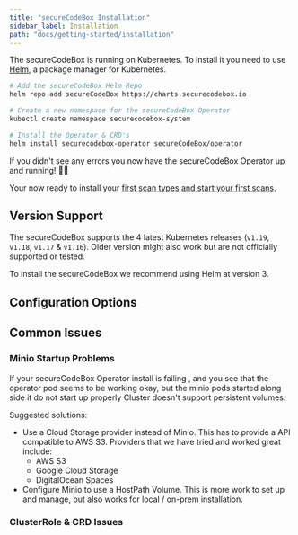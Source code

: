 ```yaml
---
title: "secureCodeBox Installation"
sidebar_label: Installation
path: "docs/getting-started/installation"
---
```


The secureCodeBox is running on Kubernetes. To install it you need to use [Helm](https://helm.sh), a package manager for Kubernetes.

```bash
# Add the secureCodeBox Helm Repo
helm repo add secureCodeBox https://charts.securecodebox.io

# Create a new namespace for the secureCodeBox Operator
kubectl create namespace securecodebox-system

# Install the Operator & CRD's
helm install securecodebox-operator secureCodeBox/operator
```

If you didn't see any errors you now have the secureCodeBox Operator up and running! 🥳🚀

Your now ready to install your [first scan types and start your first scans](/docs/getting-started/first-scans).

## Version Support

The secureCodeBox supports the 4 latest Kubernetes releases (`v1.19`, `v1.18`, `v1.17` & `v1.16`). Older version might also work but are not officially supported or tested.

To install the secureCodeBox we recommend using Helm at version 3.

## Configuration Options

## Common Issues

### Minio Startup Problems

If your secureCodeBox Operator install is failing , and you see that the operator pod seems to be working okay, but the minio pods started along side it do not start up properly
Cluster doesn't support persistent volumes.

Suggested solutions:

- Use a Cloud Storage provider instead of Minio. This has to provide a API compatible to AWS S3. Providers that we have tried and worked great include:
  - AWS S3
  - Google Cloud Storage
  - DigitalOcean Spaces
- Configure Minio to use a HostPath Volume. This is more work to set up and manage, but also works for local / on-prem installation.

### ClusterRole & CRD Issues

